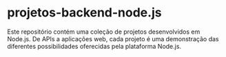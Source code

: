 # projetos-backend-node.js
Este repositório contém uma coleção de projetos desenvolvidos em Node.js. De APIs a aplicações web, cada projeto é uma demonstração das diferentes possibilidades oferecidas pela plataforma Node.js. 
